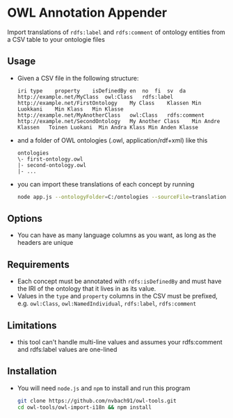 # OWL Annotation Appender
Import translations of `rdfs:label` and `rdfs:comment` of ontology entities from a CSV table to your ontologie files

## Usage
- Given a CSV file in the following structure:
    ```csv
    iri	type	property	isDefinedBy	en	no	fi	sv	da
    http://example.net/MyClass	owl:Class	rdfs:label	http://example.net/FirstOntology	My Class	Klassen Min	Luokkani	Min Klass	Min Klasse
    http://example.net/MyAnotherClass	owl:Class	rdfs:comment	http://example.net/SecondOntology	My Another Class	Min Andre Klassen	Toinen Luokani	Min Andra Klass	Min Anden Klasse
    ```

- and a folder of OWL ontologies (.owl, application/rdf+xml) like this
    ```
    ontologies
    \- first-ontology.owl
    |- second-ontology.owl
    |- ...
    ```

- you can import these translations of each concept by running
    ```bash
    node app.js --ontologyFolder=C:/ontologies --sourceFile=translations.csv
    ```

## Options
- You can have as many language columns as you want, as long as the headers are unique

## Requirements
- Each concept must be annotated with `rdfs:isDefinedBy` and must have the IRI of the ontology that it lives in as its value.
- Values in the `type` and `property` columns in the CSV must be prefixed, e.g. `owl:Class`, `owl:NamedIndividual`, `rdfs:label`, `rdfs:comment`

## Limitations
- this tool can't handle multi-line values and assumes your rdfs:comment and rdfs:label values are one-lined

## Installation
- You will need `node.js` and `npm` to install and run this program
    ```bash
    git clone https://github.com/nvbach91/owl-tools.git
    cd owl-tools/owl-import-i18n && npm install
    ```
